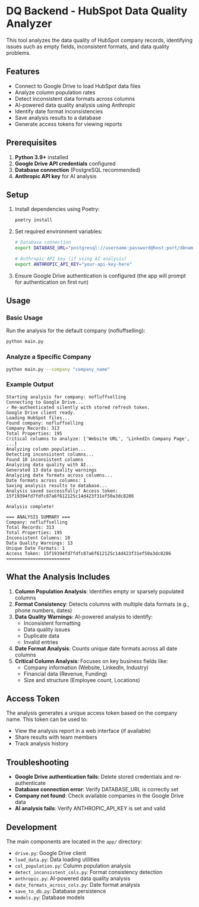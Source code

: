 # DQ Backend - HubSpot Data Quality Analyzer

This tool analyzes the data quality of HubSpot company records, identifying issues such as empty fields, inconsistent formats, and data quality problems.

## Features

- Connect to Google Drive to load HubSpot data files
- Analyze column population rates
- Detect inconsistent data formats across columns
- AI-powered data quality analysis using Anthropic
- Identify date format inconsistencies
- Save analysis results to a database
- Generate access tokens for viewing reports

## Prerequisites

1. **Python 3.9+** installed
2. **Google Drive API credentials** configured
3. **Database connection** (PostgreSQL recommended)
4. **Anthropic API key** for AI analysis

## Setup

1. Install dependencies using Poetry:

   ```bash
   poetry install
   ```

2. Set required environment variables:

   ```bash
   # Database connection
   export DATABASE_URL="postgresql://username:password@host:port/dbname"

   # Anthropic API key (if using AI analysis)
   export ANTHROPIC_API_KEY="your-api-key-here"
   ```

3. Ensure Google Drive authentication is configured (the app will prompt for authentication on first run)

## Usage

### Basic Usage

Run the analysis for the default company (nofluffselling):

```bash
python main.py
```

### Analyze a Specific Company

```bash
python main.py --company "company_name"
```

### Example Output

```
Starting analysis for company: nofluffselling
Connecting to Google Drive...
✓ Re-authenticated silently with stored refresh token.
Google Drive client ready.
Loading HubSpot files...
Found company: nofluffselling
Company Records: 313
Total Properties: 195
Critical columns to analyze: ['Website URL', 'LinkedIn Company Page', ...]
Analyzing column population...
Detecting inconsistent columns...
Found 10 inconsistent columns
Analyzing data quality with AI...
Generated 13 data quality warnings
Analyzing date formats across columns...
Date formats across columns: 1
Saving analysis results to database...
Analysis saved successfully! Access token: 15f19394fd7fdfc87a6f612125c14d423f31ef50a3dc8286

Analysis complete!

=== ANALYSIS SUMMARY ===
Company: nofluffselling
Total Records: 313
Total Properties: 195
Inconsistent Columns: 10
Data Quality Warnings: 13
Unique Date Formats: 1
Access Token: 15f19394fd7fdfc87a6f612125c14d423f31ef50a3dc8286
========================
```

## What the Analysis Includes

1. **Column Population Analysis**: Identifies empty or sparsely populated columns
2. **Format Consistency**: Detects columns with multiple data formats (e.g., phone numbers, dates)
3. **Data Quality Warnings**: AI-powered analysis to identify:
   - Inconsistent formatting
   - Data quality issues
   - Duplicate data
   - Invalid entries
4. **Date Format Analysis**: Counts unique date formats across all date columns
5. **Critical Column Analysis**: Focuses on key business fields like:
   - Company information (Website, LinkedIn, Industry)
   - Financial data (Revenue, Funding)
   - Size and structure (Employee count, Locations)

## Access Token

The analysis generates a unique access token based on the company name. This token can be used to:

- View the analysis report in a web interface (if available)
- Share results with team members
- Track analysis history

## Troubleshooting

- **Google Drive authentication fails**: Delete stored credentials and re-authenticate
- **Database connection error**: Verify DATABASE_URL is correctly set
- **Company not found**: Check available companies in the Google Drive data
- **AI analysis fails**: Verify ANTHROPIC_API_KEY is set and valid

## Development

The main components are located in the `app/` directory:

- `drive.py`: Google Drive client
- `load_data.py`: Data loading utilities
- `col_population.py`: Column population analysis
- `detect_inconsistent_cols.py`: Format consistency detection
- `anthropic.py`: AI-powered data quality analysis
- `date_formats_across_cols.py`: Date format analysis
- `save_to_db.py`: Database persistence
- `models.py`: Database models

